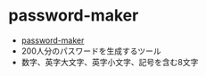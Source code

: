 # password-maker

- [password-maker](https://code4fukui.github.io/password-maker/)
- 200人分のパスワードを生成するツール
- 数字、英字大文字、英字小文字、記号を含む8文字
